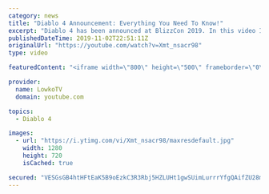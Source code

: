 ```yaml
---
category: news
title: "Diablo 4 Announcement: Everything You Need To Know!"
excerpt: "Diablo 4 has been announced at BlizzCon 2019. In this video I go over everything you need to know about this upcoming Blizzard Entertainment game."
publishedDateTime: 2019-11-02T22:51:11Z
originalUrl: "https://youtube.com/watch?v=Xmt_nsacr98"
type: video

featuredContent: "<iframe width=\"800\" height=\"500\" frameborder=\"0\" src=\"https://www.youtube.com/embed/Xmt_nsacr98\" allow=\"accelerometer; autoplay; encrypted-media; gyroscope; picture-in-picture\" allowfullscreen></iframe>"

provider:
  name: LowkoTV
  domain: youtube.com

topics:
  - Diablo 4

images:
  - url: "https://i.ytimg.com/vi/Xmt_nsacr98/maxresdefault.jpg"
    width: 1280
    height: 720
    isCached: true

secured: "VESGsGB4htHFtEaK5B9oEzkC3R3Rbj5HZLUHt1gwSUimLurrrYfgQAifZU28mxmwTcc5HOqE0ihN+4KqkTfXOhNszsSrs+j2ayYHEg/+mGj6uLEaOXVacKHLW85bdfhAnedy1AWA5s3pZNaFC6wmni/sNijvXR4sX0PkKD2KysIfQ90ADhWXg/7/TRi5kU2oPQQj/mt0GEEkqCETHOhHo8O9WhiMxMsejeR/czkh7HCTEiqfk3gRfMaDnAxgWtHq6t3oW+3u9KdC4QYxfNyS27cAGUXCd7XsG6EfQWtHhAOsZsPNADfKyYX8RUjHI/Gzs3rhuBAf9+J8PSR517ih/3MN5KIcUXn7eTVnijVwRmT9Yz6sjUUdWpOh6XYvPnu9YhScvHp8BDPNiQMQ427VZqRZgtUcPnIizcOfWkllFJvxgCGVnlzGMLwY4lOV+yE7;AORB7tiqgTHvoLNeU+d1Ag=="
---
```


